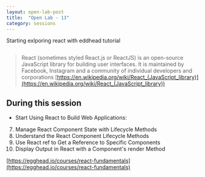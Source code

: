 ```yaml
---
layout: open-lab-post
title:  "Open Lab - 13"
category: sessions
---
```

Starting exlporing react with eddhead tutorial

<span class="image right"><img src="{{ site.baseurl }}/images/128px-Mad_scientist_transparent_background.svg.png" alt=""></span>

> React (sometimes styled React.js or ReactJS) is an open-source JavaScript library for building user interfaces.
It is maintained by Facebook, Instagram and a community of individual developers and corporations
[https://en.wikipedia.org/wiki/React_(JavaScript_library)](https://en.wikipedia.org/wiki/React_(JavaScript_library))

## During this session
* Start Using React to Build Web Applications:

7. Manage React Component State with Lifecycle Methods
8. Understand the React Component Lifecycle Methods
9. Use React ref to Get a Reference to Specific Components
10. Display Output in React with a Component's render Method

[https://egghead.io/courses/react-fundamentals](https://egghead.io/courses/react-fundamentals)